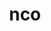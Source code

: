 ---
title: "nco"
layout: cache
categories: [package, develop]
meta: {"compilers": ["cce@=18.0.0", "gcc@=11.4.0", "oneapi@=2024.2.1"], "num_specs": 28, "num_specs_by_stack": {"e4s": 5, "e4s-cray-rhel": 9, "e4s-neoverse-v2": 5, "e4s-oneapi": 5, "root": 28}, "oss": ["rhel8", "ubuntu22.04"], "platforms": ["linux"], "stacks": ["e4s", "e4s-cray-rhel", "e4s-neoverse-v2", "e4s-oneapi", "root"], "targets": ["neoverse_v2", "x86_64_v3"], "versions": ["5.2.4", "5.3.2"]}
spec_details: [{"compiler": "cce@=18.0.0", "hash": "5ifrzd62ra3bi6cbqaq47wbkemstb2wf", "os": "rhel8", "platform": "linux", "size": "-", "stacks": ["e4s-cray-rhel", "root"], "target": "x86_64_v3", "variants": ["build_system=autotools", "~doc", "+openmp"], "versions": ["5.3.2"]}, {"compiler": "gcc@=11.4.0", "hash": "7d3z4rto6h76phtx4bltsid7j5b33apb", "os": "ubuntu22.04", "platform": "linux", "size": "-", "stacks": ["e4s", "root"], "target": "x86_64_v3", "variants": ["build_system=autotools", "~doc"], "versions": ["5.2.4"]}, {"compiler": "cce@=18.0.0", "hash": "7gwd5vzyugjr3lx6mmcbf5z2zs4wqv7h", "os": "rhel8", "platform": "linux", "size": "-", "stacks": ["e4s-cray-rhel", "root"], "target": "x86_64_v3", "variants": ["build_system=autotools", "~doc", "+openmp"], "versions": ["5.3.2"]}, {"compiler": "oneapi@=2024.2.1", "hash": "b4n33ybabeh2kvwiemivlfyjgb2k3qfv", "os": "ubuntu22.04", "platform": "linux", "size": "-", "stacks": ["e4s-oneapi", "root"], "target": "x86_64_v3", "variants": ["build_system=autotools", "~doc", "+openmp"], "versions": ["5.3.2"]}, {"compiler": "cce@=18.0.0", "hash": "c2b2avhnbsqsto6tqd4yspdjazxgk2zz", "os": "rhel8", "platform": "linux", "size": "-", "stacks": ["e4s-cray-rhel", "root"], "target": "x86_64_v3", "variants": ["build_system=autotools", "~doc"], "versions": ["5.2.4"]}, {"compiler": "gcc@=11.4.0", "hash": "c3wv3rxe7ro3z22ng4ofqnejzypslnvf", "os": "ubuntu22.04", "platform": "linux", "size": "-", "stacks": ["e4s", "root"], "target": "x86_64_v3", "variants": ["build_system=autotools", "~doc"], "versions": ["5.2.4"]}, {"compiler": "cce@=18.0.0", "hash": "cfc35vk5vredkzoyq33ra7q5c5lr42wd", "os": "rhel8", "platform": "linux", "size": "-", "stacks": ["e4s-cray-rhel", "root"], "target": "x86_64_v3", "variants": ["build_system=autotools", "~doc"], "versions": ["5.2.4"]}, {"compiler": "oneapi@=2024.2.1", "hash": "csqlwfz7k7wp4qz737sopym6alkuoxmm", "os": "ubuntu22.04", "platform": "linux", "size": "-", "stacks": ["e4s-oneapi", "root"], "target": "x86_64_v3", "variants": ["build_system=autotools", "~doc"], "versions": ["5.2.4"]}, {"compiler": "gcc@=11.4.0", "hash": "cwvz52oy7hmvtcgu5nh2ppcq2ic5ryyu", "os": "ubuntu22.04", "platform": "linux", "size": "-", "stacks": ["e4s", "root"], "target": "x86_64_v3", "variants": ["build_system=autotools", "~doc"], "versions": ["5.2.4"]}, {"compiler": "gcc@=11.4.0", "hash": "d2xlms7u73zmn7lt2cws7wrlstw7qkji", "os": "ubuntu22.04", "platform": "linux", "size": "-", "stacks": ["e4s-neoverse-v2", "root"], "target": "neoverse_v2", "variants": ["build_system=autotools", "~doc"], "versions": ["5.2.4"]}, {"compiler": "oneapi@=2024.2.1", "hash": "f52cwlxzz4xfdyznrzih76wfzhtrmr4w", "os": "ubuntu22.04", "platform": "linux", "size": "-", "stacks": ["e4s-oneapi", "root"], "target": "x86_64_v3", "variants": ["build_system=autotools", "~doc"], "versions": ["5.2.4"]}, {"compiler": "gcc@=11.4.0", "hash": "fi3ykgj7vuguscwx2m5eqc4vb5qerndn", "os": "ubuntu22.04", "platform": "linux", "size": "-", "stacks": ["root"], "target": "neoverse_v2", "variants": ["build_system=autotools", "~doc"], "versions": ["5.2.4"]}, {"compiler": "gcc@=11.4.0", "hash": "gpgwui5f7b2n4qdcpucbhfrbjw5ieopv", "os": "ubuntu22.04", "platform": "linux", "size": "-", "stacks": ["e4s", "root"], "target": "x86_64_v3", "variants": ["build_system=autotools", "~doc", "+openmp"], "versions": ["5.3.2"]}, {"compiler": "cce@=18.0.0", "hash": "inrpkam5hyhp3gbx6k2j5nmbzprjrf67", "os": "rhel8", "platform": "linux", "size": "-", "stacks": ["e4s-cray-rhel", "root"], "target": "x86_64_v3", "variants": ["build_system=autotools", "~doc"], "versions": ["5.2.4"]}, {"compiler": "oneapi@=2024.2.1", "hash": "irfhflpi6zlmyirhra5hwoaf763v65e3", "os": "ubuntu22.04", "platform": "linux", "size": "-", "stacks": ["e4s-oneapi", "root"], "target": "x86_64_v3", "variants": ["build_system=autotools", "~doc"], "versions": ["5.2.4"]}, {"compiler": "gcc@=11.4.0", "hash": "kfd6r2wncsacnxhuxgs2rwsaz3o3us4g", "os": "ubuntu22.04", "platform": "linux", "size": "-", "stacks": ["e4s-neoverse-v2", "root"], "target": "neoverse_v2", "variants": ["build_system=autotools", "~doc"], "versions": ["5.2.4"]}, {"compiler": "gcc@=11.4.0", "hash": "kkcovfv2sty35nmxwpeazdq5ntsmdrma", "os": "ubuntu22.04", "platform": "linux", "size": "-", "stacks": ["e4s", "root"], "target": "x86_64_v3", "variants": ["build_system=autotools", "~doc"], "versions": ["5.2.4"]}, {"compiler": "gcc@=11.4.0", "hash": "lgemzxnptwfftdeg4yg5fcz7v6vvwgvh", "os": "ubuntu22.04", "platform": "linux", "size": "-", "stacks": ["e4s-neoverse-v2", "root"], "target": "neoverse_v2", "variants": ["build_system=autotools", "~doc"], "versions": ["5.2.4"]}, {"compiler": "cce@=18.0.0", "hash": "o5l4fnom2vf6xixzh5kzx26mb232eiv4", "os": "rhel8", "platform": "linux", "size": "-", "stacks": ["root"], "target": "x86_64_v3", "variants": ["build_system=autotools", "~doc"], "versions": ["5.2.4"]}, {"compiler": "gcc@=11.4.0", "hash": "ovjats6tleuyvle7xeozxphvgxxdstu4", "os": "ubuntu22.04", "platform": "linux", "size": "-", "stacks": ["root"], "target": "x86_64_v3", "variants": ["build_system=autotools", "~doc"], "versions": ["5.2.4"]}, {"compiler": "gcc@=11.4.0", "hash": "rlodii5cfwh7l22brihhco3x7omioibw", "os": "ubuntu22.04", "platform": "linux", "size": "-", "stacks": ["e4s-neoverse-v2", "root"], "target": "neoverse_v2", "variants": ["build_system=autotools", "~doc", "+openmp"], "versions": ["5.3.2"]}, {"compiler": "oneapi@=2024.2.1", "hash": "sdoyc3bna4uo3yiq3n5x57e2jb37at3v", "os": "ubuntu22.04", "platform": "linux", "size": "-", "stacks": ["e4s-oneapi", "root"], "target": "x86_64_v3", "variants": ["build_system=autotools", "~doc"], "versions": ["5.2.4"]}, {"compiler": "oneapi@=2024.2.1", "hash": "tuubn4gwcs66x6pbypxjcohxjhomtzwb", "os": "ubuntu22.04", "platform": "linux", "size": "-", "stacks": ["root"], "target": "x86_64_v3", "variants": ["build_system=autotools", "~doc"], "versions": ["5.2.4"]}, {"compiler": "gcc@=11.4.0", "hash": "v32mlrxgaicl7fcagi3hsaylxvcg6x74", "os": "ubuntu22.04", "platform": "linux", "size": "-", "stacks": ["e4s-neoverse-v2", "root"], "target": "neoverse_v2", "variants": ["build_system=autotools", "~doc"], "versions": ["5.2.4"]}, {"compiler": "cce@=18.0.0", "hash": "wvah6snxtck7tgbazgzhkjbk5xfxntzu", "os": "rhel8", "platform": "linux", "size": "-", "stacks": ["e4s-cray-rhel", "root"], "target": "x86_64_v3", "variants": ["build_system=autotools", "~doc"], "versions": ["5.2.4"]}, {"compiler": "cce@=18.0.0", "hash": "y6vawhsddrmhmew3yrzd5xqelojdt6yc", "os": "rhel8", "platform": "linux", "size": "-", "stacks": ["e4s-cray-rhel", "root"], "target": "x86_64_v3", "variants": ["build_system=autotools", "~doc"], "versions": ["5.2.4"]}, {"compiler": "cce@=18.0.0", "hash": "zgarkb4plzz4kvxgb2nasq2jyhlwtnde", "os": "rhel8", "platform": "linux", "size": "-", "stacks": ["e4s-cray-rhel", "root"], "target": "x86_64_v3", "variants": ["build_system=autotools", "~doc"], "versions": ["5.2.4"]}, {"compiler": "cce@=18.0.0", "hash": "znfvfz2nz7w5s7b76g5xpjxnesmzmazb", "os": "rhel8", "platform": "linux", "size": "-", "stacks": ["e4s-cray-rhel", "root"], "target": "x86_64_v3", "variants": ["build_system=autotools", "~doc"], "versions": ["5.2.4"]}]
---